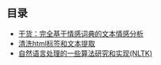 ## 目录
- [干货：完全基于情感词典的文本情感分析](./干货：完全基于情感词典的文本情感分析.md)
- [清洗html标签和文本提取](./清洗html标签和文本提取.md)
- [自然语言处理的一些算法研究和实现(NLTK)](./自然语言处理的一些算法研究和实现(NLTK).md)
